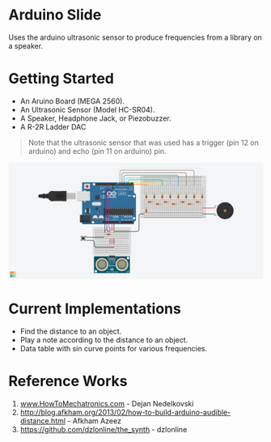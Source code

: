 # Arduino Slide

Uses the arduino ultrasonic sensor to produce frequencies from a library on a speaker.

# Getting Started

* An Aruino Board (MEGA 2560).
* An Ultrasonic Sensor (Model HC-SR04).
* A Speaker, Headphone Jack, or Piezobuzzer.
* A R-2R Ladder DAC

> Note that the ultrasonic sensor that was used has a trigger (pin 12 on arduino) and echo (pin 11 on arduino) pin. 

[![alt text](https://raw.githubusercontent.com/alexandre-lavoie/arduino-slide/final/images/circuit.png)](https://www.tinkercad.com/things/jiWQna2fhDQ)

# Current Implementations

* Find the distance to an object.
* Play a note according to the distance to an object.
* Data table with sin curve points for various frequencies.

# Reference Works

1. www.HowToMechatronics.com - Dejan Nedelkovski
2. http://blog.afkham.org/2013/02/how-to-build-arduino-audible-distance.html - Afkham Azeez
3. https://github.com/dzlonline/the_synth - dzlonline